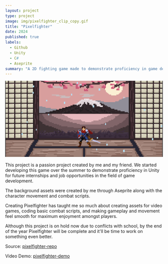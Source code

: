 ```yaml
---
layout: project
type: project
image: img/pixelfighter_clip_copy.gif
title: "Pixelfighter"
date: 2024
published: true
labels:
  - Github
  - Unity
  - C#
  - Aseprite
summary: "A 2D fighting game made to demonstrate proficiency in game development with Unity."
---
```

<img class="img-fluid" src="../img/pixelfighter pic.png">

This project is a passion project created by me and my friend. We started developing this game over the summer to demonstrate proficiency in Unity for future internships and job opportunities in the field of game development.

The background assets were created by me through Aseprite along with the character movement and combat scripts.

Creating Pixelfighter has taught me so much about creating assets for video games, coding basic combat scripts, and making gameplay and movement feel smooth for maximum enjoyment amongst players.

Although this project is on hold now due to conflicts with school, by the end of the year Pixelfighter will be complete and it'll be time to work on something even better.

Source: <a href="https://github.com/darriusdacquel/PixelFighter"><i class="large github icon "></i>pixelfighter-repo</a>

Video Demo: <a href="https://youtu.be/WzXYacIFubw"><i class="large github icon "></i>pixelfighter-demo</a>
